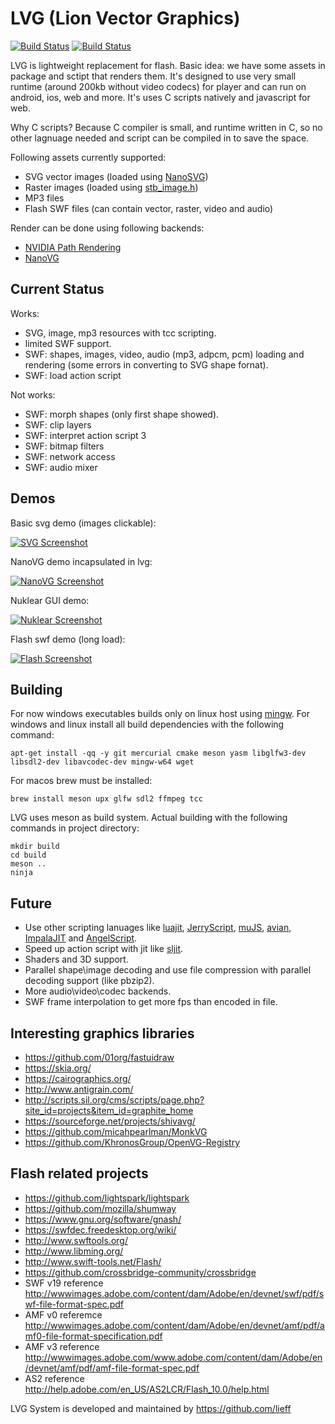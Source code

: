 LVG (Lion Vector Graphics)
==========

[![Build Status](https://travis-ci.org/lieff/lvg.svg)](https://travis-ci.org/lieff/lvg)
[![Build Status](https://ci.appveyor.com/api/projects/status/69br8ic9dwlfeu48?svg=true)](https://ci.appveyor.com/project/lieff/lvg)

LVG is lightweight replacement for flash. Basic idea: we have some assets in package and sctipt that renders them.
It's designed to use very small runtime (around 200kb without video codecs) for player and can run on android, ios, web and more.
It's uses C scripts natively and javascript for web.

Why C scripts? Because C compiler is small, and runtime written in C, so no other lagnuage needed and script can be compiled in to save the space.

Following assets currently supported:

 * SVG vector images (loaded using [NanoSVG](https://github.com/memononen/nanosvg))
 * Raster images (loaded using [stb_image.h](https://github.com/nothings/stb))
 * MP3 files
 * Flash SWF files (can contain vector, raster, video and audio)

Render can be done using following backends:

 * [NVIDIA Path Rendering](https://developer.nvidia.com/nv-path-rendering)
 * [NanoVG](https://github.com/memononen/nanovg)

## Current Status

Works:

 * SVG, image, mp3 resources with tcc scripting.
 * limited SWF support.
 * SWF: shapes, images, video, audio (mp3, adpcm, pcm) loading and rendering (some errors in converting to SVG shape fornat).
 * SWF: load action script

Not works:

 * SWF: morph shapes (only first shape showed).
 * SWF: clip layers
 * SWF: interpret action script 3
 * SWF: bitmap filters
 * SWF: network access
 * SWF: audio mixer

## Demos

Basic svg demo (images clickable):

[![SVG Screenshot](images/svg_tiger.png?raw=true)](https://lieff.github.io/lvg_player.html?file=test.lvg)

NanoVG demo incapsulated in lvg:

[![NanoVG Screenshot](images/nanovg.png?raw=true)](https://lieff.github.io/lvg_player.html?file=test_nanovg.lvg)

Nuklear GUI demo:

[![Nuklear Screenshot](images/nuklear.png?raw=true)](https://lieff.github.io/lvg_player.html?file=test_nuklear_gles2.lvg)

Flash swf demo (long load):

[![Flash Screenshot](images/kitty.png?raw=true)](https://lieff.github.io/lvg_player2.html?file=npc_kitty_chicken.swf)

## Building

For now windows executables builds only on linux host using [mingw](https://mingw-w64.org/).
For windows and linux install all build dependencies with the following command:

```
apt-get install -qq -y git mercurial cmake meson yasm libglfw3-dev libsdl2-dev libavcodec-dev mingw-w64 wget
```

For macos brew must be installed:

```
brew install meson upx glfw sdl2 ffmpeg tcc
```

LVG uses meson as build system. Actual building with the following commands in project directory:

```
mkdir build
cd build
meson ..
ninja
```

## Future

 * Use other scripting lanuages like [luajit](http://luajit.org/), [JerryScript](https://github.com/jerryscript-project/jerryscript), [muJS](http://artifex.com/mujs_/), [avian](https://readytalk.github.io/avian/), [ImpalaJIT](https://github.com/Manuel1605/ImpalaJIT) and [AngelScript](http://angelcode.com/angelscript/).
 * Speed up action script with jit like [sljit](http://sljit.sourceforge.net/).
 * Shaders and 3D support.
 * Parallel shape\image decoding and use file compression with parallel decoding support (like pbzip2).
 * More audio\video\codec backends.
 * SWF frame interpolation to get more fps than encoded in file.

## Interesting graphics libraries

 * https://github.com/01org/fastuidraw
 * https://skia.org/
 * https://cairographics.org/
 * http://www.antigrain.com/
 * http://scripts.sil.org/cms/scripts/page.php?site_id=projects&item_id=graphite_home
 * https://sourceforge.net/projects/shivavg/
 * https://github.com/micahpearlman/MonkVG
 * https://github.com/KhronosGroup/OpenVG-Registry

## Flash related projects

 * https://github.com/lightspark/lightspark
 * https://github.com/mozilla/shumway
 * https://www.gnu.org/software/gnash/
 * https://swfdec.freedesktop.org/wiki/
 * http://www.swftools.org/
 * http://www.libming.org/
 * http://www.swift-tools.net/Flash/
 * https://github.com/crossbridge-community/crossbridge
 * SWF v19 reference http://wwwimages.adobe.com/content/dam/Adobe/en/devnet/swf/pdf/swf-file-format-spec.pdf
 * AMF v0 referemce http://wwwimages.adobe.com/content/dam/Adobe/en/devnet/amf/pdf/amf0-file-format-specification.pdf
 * AMF v3 reference http://wwwimages.adobe.com/www.adobe.com/content/dam/Adobe/en/devnet/amf/pdf/amf-file-format-spec.pdf
 * AS2 reference http://help.adobe.com/en_US/AS2LCR/Flash_10.0/help.html

LVG System is developed and maintained by https://github.com/lieff

